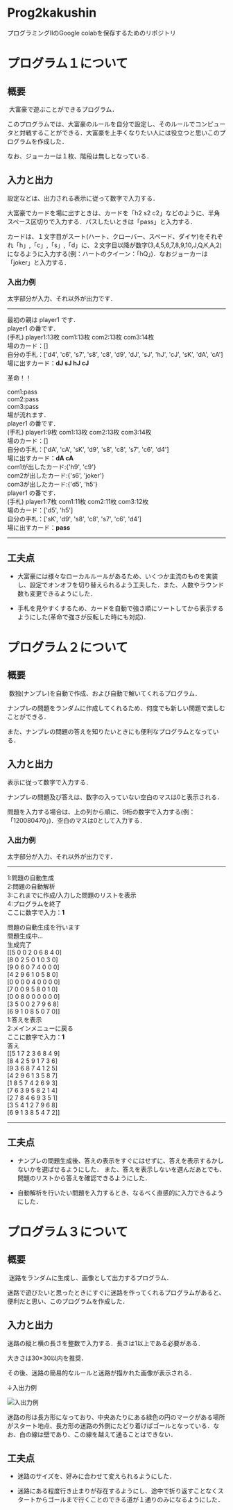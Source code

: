# Prog2kakushin
プログラミングⅡのGoogle colabを保存するためのリポジトリ
# プログラム１について
## 概要
&nbsp;大富豪で遊ぶことができるプログラム．

このプログラムでは、大富豪のルールを自分で設定し、そのルールでコンピュータと対戦することができる．大富豪を上手くなりたい人には役立つと思いこのプログラムを作成した．

なお、ジョーカーは１枚、階段は無しとなっている．

## 入力と出力
設定などは、出力される表示に従って数字で入力する．

大富豪でカードを場に出すときは、カードを「h2 s2 c2」などのように、半角スペース区切りで入力する．パスしたいときは「pass」と入力する．

カードは、１文字目がスート(ハート、クローバー、スペード、ダイヤ)をそれぞれ「h」,「c」,「s」,「d」に、２文字目以降が数字(3,4,5,6,7,8,9,10,J,Q,K,A,2)になるように入力する(例：ハートのクイーン：「hQ」)．なおジョーカーは「joker」と入力する．

### 入出力例
太字部分が入力、それ以外が出力です．
* * *
最初の親は player1 です．<br>
player1 の番です．<br>
(手札) player1:13枚 com1:13枚 com2:13枚 com3:14枚 <br>
場のカード：[]<br>
自分の手札：['d4', 'c6', 's7', 's8', 'c8', 'd9', 'dJ', 'sJ', 'hJ', 'cJ', 'sK', 'dA', 'cA']<br>
場に出すカード：**dJ sJ hJ cJ**<br>

革命！！

com1:pass<br>
com2:pass<br>
com3:pass<br>
場が流れます．<br>
player1 の番です．<br>
(手札) player1:9枚 com1:13枚 com2:13枚 com3:14枚 <br>
場のカード：[]<br>
自分の手札：['dA', 'cA', 'sK', 'd9', 's8', 'c8', 's7', 'c6', 'd4']<br>
場に出すカード：**dA cA**<br>
com1が出したカード:{'h9', 'c9'}<br>
com2が出したカード:{'s6', 'joker'}<br>
com3が出したカード:{'d5', 'h5'}<br>
player1 の番です．<br>
(手札) player1:7枚 com1:11枚 com2:11枚 com3:12枚<br> 
場のカード：['d5', 'h5']<br>
自分の手札：['sK', 'd9', 's8', 'c8', 's7', 'c6', 'd4']<br>
場に出すカード：**pass**<br>
* * *

## 工夫点
- 大富豪には様々なローカルルールがあるため、いくつか主流のものを実装し、設定でオンオフを切り替えられるよう工夫した．また、人数やラウンド数も変更できるようにした．

- 手札を見やすくするため、カードを自動で強さ順にソートしてから表示するようにした(革命で強さが反転した時にも対応)．
# プログラム２について
## 概要
&nbsp;数独(ナンプレ)を自動で作成、および自動で解いてくれるプログラム．

ナンプレの問題をランダムに作成してくれるため、何度でも新しい問題で楽しむことができる．

また、ナンプレの問題の答えを知りたいときにも便利なプログラムとなっている．
## 入力と出力
表示に従って数字で入力する．

ナンプレの問題及び答えは、数字の入っていない空白のマスは0と表示される．

問題を入力する場合は、上の列から順に、9桁の数字で入力する(例：「120080470」)．空白のマスは0として入力する．

### 入出力例
太字部分が入力、それ以外が出力です．
* * *
1:問題の自動生成<br>
2:問題の自動解析<br>
3:これまでに作成/入力した問題のリストを表示<br>
4:プログラムを終了<br>
ここに数字で入力：**1**<br>

問題の自動生成を行います<br>
問題生成中...<br>
生成完了<br>
[[5 0 0 2 0 6 8 4 0]<br>
 [8 0 2 5 0 1 0 3 0]<br>
 [9 0 6 0 7 4 0 0 0]<br>
 [4 2 9 6 1 0 5 8 0]<br>
 [0 0 0 0 4 0 0 0 0]<br>
 [7 0 0 9 5 8 0 1 0]<br>
 [0 0 8 0 0 0 0 0 0]<br>
 [3 5 0 0 2 7 9 6 8]<br>
 [6 9 1 0 8 5 0 7 0]]<br>
1:答えを表示<br>
2:メインメニューに戻る<br>
ここに数字で入力：**1**<br>
 答え<br>
[[5 1 7 2 3 6 8 4 9]<br>
 [8 4 2 5 9 1 7 3 6]<br>
 [9 3 6 8 7 4 1 2 5]<br>
 [4 2 9 6 1 3 5 8 7]<br>
 [1 8 5 7 4 2 6 9 3]<br>
 [7 6 3 9 5 8 2 1 4]<br>
 [2 7 8 4 6 9 3 5 1]<br>
 [3 5 4 1 2 7 9 6 8]<br>
 [6 9 1 3 8 5 4 7 2]]<br>
* * *

## 工夫点
- ナンプレの問題生成後、答えの表示をすぐにはせずに、答えを表示するかしないかを選ばせるようにした．
  また、答えを表示しないを選んだあとでも、問題のリストから答えを確認できるようにした．

- 自動解析を行いたい問題を入力するとき、なるべく直感的に入力できるようにした．
# プログラム３について
## 概要
&nbsp;迷路をランダムに生成し、画像として出力するプログラム．

迷路で遊びたいと思ったときにすぐに迷路を作ってくれるプログラムがあると、便利だと思い、このプログラムを作成した．
## 入力と出力
迷路の縦と横の長さを整数で入力する．長さは1以上である必要がある．

大きさは30×30以内を推奨．

その後、迷路の簡易的なルールと迷路が描かれた画像が表示される．

↓入出力例

![入出力例](images/work3_example.png)

迷路の形は長方形になっており、中央あたりにある緑色の円のマークがある場所がスタート地点、長方形の迷路の外側にたどり着けばゴールとなっている．なお、白の線は壁であり、この線を越えて通ることはできない．
## 工夫点
- 迷路のサイズを、好みに合わせて変えられるようにした．

- 迷路にある程度行き止まりが存在するようにし、途中で折り返すことなくスタートからゴールまで行くことのできる道が１通りのみになるようにした．
